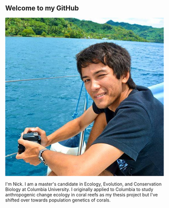 ## Welcome to my GitHub

![alt text](https://raw.githubusercontent.com/mistergroot/mistergroot.github.io/master/11427867_379917348878006_7770431829075985342_n.jpg "I'm not winking. The sun is in my eyes")

I'm Nick. I am a master's candidate in Ecology, Evolution, and Conservation Biology at Columbia University. I originally applied to Columbia to study anthropogenic change ecology in coral reefs as my thesis project but I've shifted over towards population genetics of corals.
